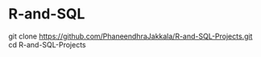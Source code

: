 # R-and-SQL
git clone https://github.com/PhaneendhraJakkala/R-and-SQL-Projects.git
cd R-and-SQL-Projects

